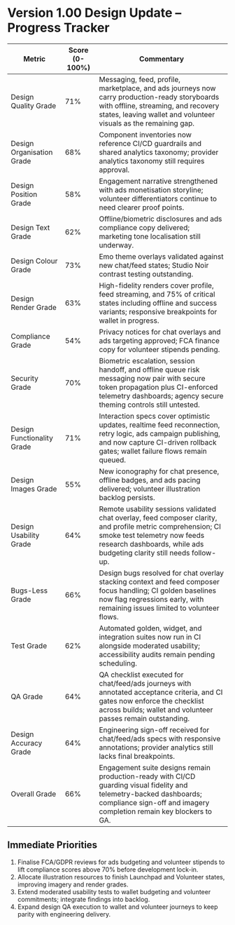 # Version 1.00 Design Update – Progress Tracker

| Metric | Score (0-100%) | Commentary |
|--------|----------------|------------|
| Design Quality Grade | 71% | Messaging, feed, profile, marketplace, and ads journeys now carry production-ready storyboards with offline, streaming, and recovery states, leaving wallet and volunteer visuals as the remaining gap. |
| Design Organisation Grade | 68% | Component inventories now reference CI/CD guardrails and shared analytics taxonomy; provider analytics taxonomy still requires approval. |
| Design Position Grade | 58% | Engagement narrative strengthened with ads monetisation storyline; volunteer differentiators continue to need clearer proof points. |
| Design Text Grade | 62% | Offline/biometric disclosures and ads compliance copy delivered; marketing tone localisation still underway. |
| Design Colour Grade | 73% | Emo theme overlays validated against new chat/feed states; Studio Noir contrast testing outstanding. |
| Design Render Grade | 63% | High-fidelity renders cover profile, feed streaming, and 75% of critical states including offline and success variants; responsive breakpoints for wallet in progress. |
| Compliance Grade | 54% | Privacy notices for chat overlays and ads targeting approved; FCA finance copy for volunteer stipends pending. |
| Security Grade | 70% | Biometric escalation, session handoff, and offline queue risk messaging now pair with secure token propagation plus CI-enforced telemetry dashboards; agency secure theming controls still untested. |
| Design Functionality Grade | 71% | Interaction specs cover optimistic updates, realtime feed reconnection, retry logic, ads campaign publishing, and now capture CI-driven rollback gates; wallet failure flows remain queued. |
| Design Images Grade | 55% | New iconography for chat presence, offline badges, and ads pacing delivered; volunteer illustration backlog persists. |
| Design Usability Grade | 64% | Remote usability sessions validated chat overlay, feed composer clarity, and profile metric comprehension; CI smoke test telemetry now feeds research dashboards, while ads budgeting clarity still needs follow-up. |
| Bugs-Less Grade | 66% | Design bugs resolved for chat overlay stacking context and feed composer focus handling; CI golden baselines now flag regressions early, with remaining issues limited to volunteer flows. |
| Test Grade | 62% | Automated golden, widget, and integration suites now run in CI alongside moderated usability; accessibility audits remain pending scheduling. |
| QA Grade | 64% | QA checklist executed for chat/feed/ads journeys with annotated acceptance criteria, and CI gates now enforce the checklist across builds; wallet and volunteer passes remain outstanding. |
| Design Accuracy Grade | 64% | Engineering sign-off received for chat/feed/ads specs with responsive annotations; provider analytics still lacks final breakpoints. |
| Overall Grade | 66% | Engagement suite designs remain production-ready with CI/CD guarding visual fidelity and telemetry-backed dashboards; compliance sign-off and imagery completion remain key blockers to GA. |

## Immediate Priorities
1. Finalise FCA/GDPR reviews for ads budgeting and volunteer stipends to lift compliance scores above 70% before development lock-in.
2. Allocate illustration resources to finish Launchpad and Volunteer states, improving imagery and render grades.
3. Extend moderated usability tests to wallet budgeting and volunteer commitments; integrate findings into backlog.
4. Expand design QA execution to wallet and volunteer journeys to keep parity with engineering delivery.
